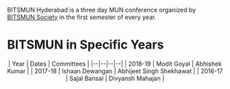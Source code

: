 <!-- TITLE: BITSMUN Hyderabad -->
<!-- SUBTITLE: BITSMUN Hyderabad is a three-day Model United Nation conference organised by the BITSMUN Society, usually in Septemeber/October every year.-->

BITSMUN Hyderabad is a three day MUN conference organized by [BITSMUN Society](/orgs/bitsmun-society) in the first semester of every year. 
# BITSMUN in Specific Years
<center>

| Year | Dates | Committees |
|--|--|--|--|
| 2018-19 | Modit Goyal | Abhishek Kumar |
| 2017-18 | Ishaan Dewangan | Abhijeet Singh Shekhawat |
| 2016-17 | Sajal Bansal | Divyansh Mahajan |

</center>